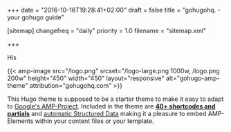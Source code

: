 +++
date = "2016-10-16T19:28:41+02:00"
draft = false
title = "gohugohq. - your gohugo guide"


[sitemap]
  changefreq = "daily"
  priority = 1.0
  filename = "sitemap.xml"

+++

His

{{< amp-image src="/logo.png" srcset="/logo-large.png 1000w, /logo.png 200w" height="450" width="450" layout="responsive" alt="gohugo-amp-theme" attribution="gohugohq.com" >}}

This Hugo theme is supposed to be a starter theme to make it easy to adapt to [Google's AMP-Project](https://www.ampproject.org/). Included in the theme are [**40+ shortcodes and partials**](/shortcodes/) and [automatic Structured Data](/schema/) making it a pleasure to embed AMP-Elements within your content files or your template.